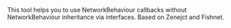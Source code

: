 This tool helps you to use NetworkBehaviour callbacks without NetworkBehaviour inheritance via interfaces. Based on Zenejct and Fishnet.
